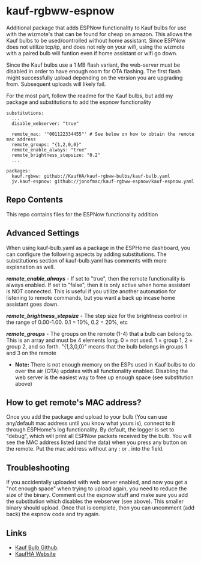 # kauf-rgbww-espnow
Additional package that adds ESPNow functionality to Kauf bulbs for use with the wizmote's that can be found for cheap on amazon.
This allows the Kauf bulbs to be used/controlled without home assistant. Since ESPNow does not utilize tcp/ip, and does not rely on your wifi, using the wizmote with a paired bulb will funtion even if home assistant or wifi go down.

Since the Kauf bulbs use a 1 MB flash variant, the web-server must be disabled in order to have enough room for OTA flashing. The first flash might successfully upload depending on the version you are upgrading from. Subsequent uploads will likely fail.

For the most part, follow the readme for the Kauf bulbs, but add my package and substitutions to add the espnow functionality

```
substitutions:
  ...
  disable_webserver: "true"

  remote_mac: '"001122334455"' # See below on how to obtain the remote mac address
  remote_groups: "{1,2,0,0}"
  remote_enable_always: "true"
  remote_brightness_stepsize: "0.2"
  ...

packages:
  kauf.rgbww: github://KaufHA/kauf-rgbww-bulbs/kauf-bulb.yaml
  jv.kauf-espnow: github://jonofmac/kauf-rgbww-espnow/kauf-espnow.yaml

```

## Repo Contents
This repo contains files for the ESPNow functionality addition

## Advanced Settings
When using kauf-bulb.yaml as a package in the ESPHome dashboard, you can configure the following aspects by adding substitutions. The substitutions section of kauf-bulb.yaml has comments with more explanation as well.

***remote_enable_always*** - If set to "true", then the remote functionality is always enabled. If set to "false", then it is only active when home assistant is NOT connected. This is useful if you utilize another automation for listening to remote commands, but you want a back up incase home assistant goes down.

***remote_brightness_stepsize*** - The step size for the brightness control in the range of 0.00-1.00. 0.1 = 10%, 0.2 = 20%, etc

***remote_groups*** - The groups on the remote (1-4) that a bulb can belong to. This is an array and must be 4 elements long. 0 = not used. 1 = group 1, 2 = group 2, and so forth. "{1,3,0,0}" means that the bulb belongs in groups 1 and 3 on the remote


- **Note:** There is not enough memory on the ESPs used in Kauf bulbs to do over the air (OTA) updates with all functionality enabled. Disabling the web server is the easiest way to free up enough space (see substitution above)


## How to get remote's MAC address?
Once you add the package and upload to your bulb (You can use any/default mac address until you know what yours is), connect to it through ESPHome's log functionality. By default, the logger is set to "debug", which will print all ESPNow packets received by the bulb. You will see the MAC address listed (and the data) when you press any button on the remote. Put the mac address without any : or . into the field.

## Troubleshooting
If you accidentally uploaded with web server enabled, and now you get a "not enough space" when trying to upload again, you need to reduce the size of the binary. Comment out the espnow stuff and make sure you add the substitution which disables the webserver (see above). This smaller binary should upload. Once that is complete, then you can uncomment (add back) the espnow code and try again.

## Links
- [Kauf Bulb Github](https://github.com/KaufHA/common/blob/main/README.md#troubleshooting).
- [KaufHA Website](https://kaufha.com/blf10/)
